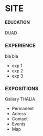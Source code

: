 # SITE

#### EDUCATION
DUAD

### EXPERIENCE
bla bla
- exp 1
- exp 2
- exp 3

### EXPOSITIONS
Gallery THALIA
- Permanent
- Adress
- Contact
- Events
- Map
